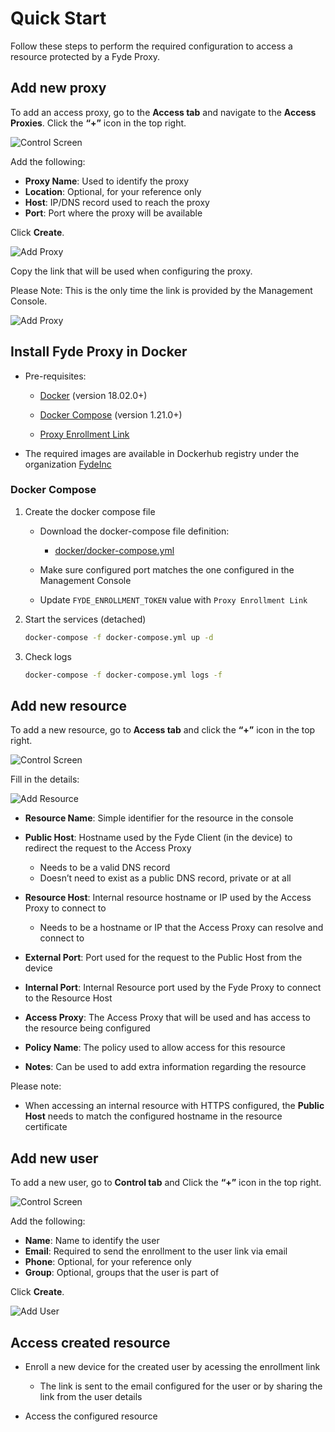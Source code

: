 # Quick Start

Follow these steps to perform the required configuration to access a resource protected by a Fyde Proxy.

## Add new proxy

To add an access proxy, go to the **Access tab** and navigate to the **Access Proxies**. Click the **“+”** icon in the top right.

![Control Screen](console/configurations/imgs/access_proxies.png)

Add the following:

- **Proxy Name**: Used to identify the proxy
- **Location**: Optional, for your reference only
- **Host**: IP/DNS record used to reach the proxy
- **Port**: Port where the proxy will be available

Click **Create**.

![Add Proxy](console/configurations/imgs/access_add_proxy.png)

Copy the link that will be used when configuring the proxy.

Please Note: This is the only time the link is provided by the Management Console.

![Add Proxy](console/configurations/imgs/access_add_proxy2.png)

## Install Fyde Proxy in Docker

- Pre-requisites:

  - [Docker](https://www.docker.com/get-started) (version 18.02.0+)

  - [Docker Compose](https://docs.docker.com/compose/install/) (version 1.21.0+)

  - [Proxy Enrollment Link](../console/configurations/add_proxy.md#adding-a-proxy)

- The required images are available in Dockerhub registry under the organization [FydeInc](https://hub.docker.com/u/fydeinc)

### Docker Compose

1. Create the docker compose file

    - Download the docker-compose file definition:

        - [docker/docker-compose.yml](docker/docker-compose.yml)

    - Make sure configured port matches the one configured in the Management Console

    - Update `FYDE_ENROLLMENT_TOKEN` value with `Proxy Enrollment Link`

1. Start the services (detached)

    ```sh
    docker-compose -f docker-compose.yml up -d
    ```

1. Check logs

    ```sh
    docker-compose -f docker-compose.yml logs -f
    ```

## Add new resource

To add a new resource, go to **Access tab** and click the **“+”** icon in the top right.

![Control Screen](console/configurations/imgs/access_resources.png)

Fill in the details:

![Add Resource](console/configurations/imgs/access_add_resource.png )

- **Resource Name**: Simple identifier for the resource in the console

- **Public Host**: Hostname used by the Fyde Client (in the device) to redirect the request to the Access Proxy
  - Needs to be a valid DNS record
  - Doesn’t need to exist as a public DNS record, private or at all

- **Resource Host**: Internal resource hostname or IP used by the Access Proxy to connect to
  - Needs to be a hostname or IP that the Access Proxy can resolve and connect to

- **External Port**: Port used for the request to the Public Host from the device

- **Internal Port**: Internal Resource port used by the Fyde Proxy to connect to the Resource Host

- **Access Proxy**: The Access Proxy that will be used and has access to the resource being configured

- **Policy Name**: The policy used to allow access for this resource

- **Notes**: Can be used to add extra information regarding the resource

Please note:

- When accessing an internal resource with HTTPS configured, the **Public Host** needs to match the configured hostname in the resource certificate

## Add new user

To add a new user, go to **Control tab** and Click the **“+”** icon in the top right.

![Control Screen](console/configurations/imgs/control_users.png)

Add the following:

- **Name**: Name to identify the user
- **Email**: Required to send the enrollment to the user link via email
- **Phone**: Optional, for your reference only
- **Group**: Optional, groups that the user is part of

Click **Create**.

![Add User](console/configurations/imgs/control_add_user.png)

## Access created resource

- Enroll a new device for the created user by acessing the enrollment link
  - The link is sent to the email configured for the user or by sharing the link from the user details

- Access the configured resource
